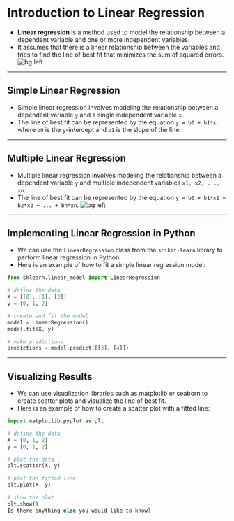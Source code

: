 # Introduction to Linear Regression

- **Linear regression** is a method used to model the relationship between a dependent variable and one or more independent variables.
- It assumes that there is a linear relationship between the variables and tries to find the line of best fit that minimizes the sum of squared errors.
![bg left](https://media.geeksforgeeks.org/wp-content/uploads/20210301174717/blog3-660x365.png)
---

## Simple Linear Regression

- Simple linear regression involves modeling the relationship between a dependent variable `y` and a single independent variable `x`.
- The line of best fit can be represented by the equation `y = b0 + b1*x`, where `b0` is the y-intercept and `b1` is the slope of the line.

---

## Multiple Linear Regression

- Multiple linear regression involves modeling the relationship between a dependent variable `y` and multiple independent variables `x1, x2, ..., xn`.
- The line of best fit can be represented by the equation `y = b0 + b1*x1 + b2*x2 + ... + bn*xn`.
![bg left](https://i.ytimg.com/vi/D8AjFhLhFvA/maxresdefault.jpg)
---

## Implementing Linear Regression in Python

- We can use the `LinearRegression` class from the `scikit-learn` library to perform linear regression in Python.
- Here is an example of how to fit a simple linear regression model:

```python
from sklearn.linear_model import LinearRegression

# define the data
X = [[0], [1], [2]]
y = [0, 1, 2]

# create and fit the model
model = LinearRegression()
model.fit(X, y)

# make predictions
predictions = model.predict([[3], [4]])
```
---
## Visualizing Results
- We can use visualization libraries such as matplotlib or seaborn to create scatter plots and visualize the line of best fit.
- Here is an example of how to create a scatter plot with a fitted line:
```python
import matplotlib.pyplot as plt

# define the data
X = [0, 1, 2]
y = [0, 1, 2]

# plot the data
plt.scatter(X, y)

# plot the fitted line
plt.plot(X, y)

# show the plot
plt.show()
Is there anything else you would like to know?
```
